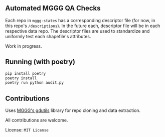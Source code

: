## Automated MGGG QA Checks
Each repo in `mggg-states` has a corresponding descriptor file (for now, in this repo's `/descriptions`). 
In the future each, descriptor file will be in each respective data repo.
The descriptor files are used to standardize and uniformly test each shapefile's attributes.

Work in progress.

## Running (with poetry)
```python
pip install poetry
poetry install
poetry run python audit.py
```

## Contributions
Uses [MGGG's gdutils](https://github.com/mggg/gdutils) library for repo cloning and data extraction.

All contributions are welcome.

License: `MIT License`


